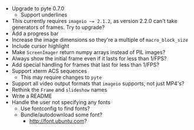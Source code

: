 - Upgrade to pyte 0.7.0
    - Support underlines
- This currently requires `imageio ~= 2.1.2`, as version 2.2.0 can't take
  generators of frames.  Try to upgrade?
- Add a progress bar
- Increase the image dimensions so they're a multiple of `macro_block_size`
- Include cursor highlight
- Make `ScreenImager` return numpy arrays instead of PIL images?
- Always show the initial frame even if it lasts for less than 1/FPS?
- Add special handling for frames that last for less than 1/FPS?
- Support xterm ACS sequences
    - This may require changes to `pyte`
- Support all video output formats that `imageio` supports, not just MP4's?
- Rethink the `Frame` and `slideshow` names
- Write a README
- Handle the user not specifying any fonts
    - Use fontconfig to find fonts?
    - Bundle/autodownload some font?
        - <http://font.ubuntu.com>?
